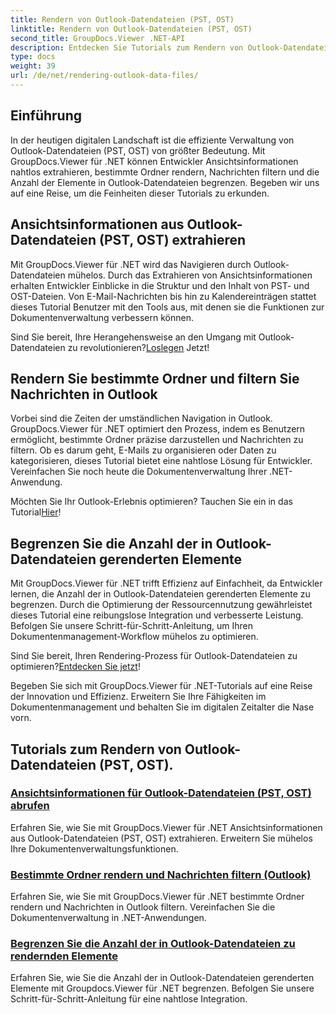 ```yaml
---
title: Rendern von Outlook-Datendateien (PST, OST)
linktitle: Rendern von Outlook-Datendateien (PST, OST)
second_title: GroupDocs.Viewer .NET-API
description: Entdecken Sie Tutorials zum Rendern von Outlook-Datendateien (PST, OST) mit GroupDocs.Viewer für .NET. Entdecken Sie mühelos effiziente Techniken zur Dokumentenverwaltung.
type: docs
weight: 39
url: /de/net/rendering-outlook-data-files/
---
```

## Einführung

In der heutigen digitalen Landschaft ist die effiziente Verwaltung von Outlook-Datendateien (PST, OST) von größter Bedeutung. Mit GroupDocs.Viewer für .NET können Entwickler Ansichtsinformationen nahtlos extrahieren, bestimmte Ordner rendern, Nachrichten filtern und die Anzahl der Elemente in Outlook-Datendateien begrenzen. Begeben wir uns auf eine Reise, um die Feinheiten dieser Tutorials zu erkunden.

## Ansichtsinformationen aus Outlook-Datendateien (PST, OST) extrahieren
Mit GroupDocs.Viewer für .NET wird das Navigieren durch Outlook-Datendateien mühelos. Durch das Extrahieren von Ansichtsinformationen erhalten Entwickler Einblicke in die Struktur und den Inhalt von PST- und OST-Dateien. Von E-Mail-Nachrichten bis hin zu Kalendereinträgen stattet dieses Tutorial Benutzer mit den Tools aus, mit denen sie die Funktionen zur Dokumentenverwaltung verbessern können. 

 Sind Sie bereit, Ihre Herangehensweise an den Umgang mit Outlook-Datendateien zu revolutionieren?[Loslegen](./get-view-info-outlook-data-file/) Jetzt!

## Rendern Sie bestimmte Ordner und filtern Sie Nachrichten in Outlook
Vorbei sind die Zeiten der umständlichen Navigation in Outlook. GroupDocs.Viewer für .NET optimiert den Prozess, indem es Benutzern ermöglicht, bestimmte Ordner präzise darzustellen und Nachrichten zu filtern. Ob es darum geht, E-Mails zu organisieren oder Daten zu kategorisieren, dieses Tutorial bietet eine nahtlose Lösung für Entwickler. Vereinfachen Sie noch heute die Dokumentenverwaltung Ihrer .NET-Anwendung.

 Möchten Sie Ihr Outlook-Erlebnis optimieren? Tauchen Sie ein in das Tutorial[Hier](./render-specific-folders-and-filter-messages-outlook/)!

## Begrenzen Sie die Anzahl der in Outlook-Datendateien gerenderten Elemente
Mit GroupDocs.Viewer für .NET trifft Effizienz auf Einfachheit, da Entwickler lernen, die Anzahl der in Outlook-Datendateien gerenderten Elemente zu begrenzen. Durch die Optimierung der Ressourcennutzung gewährleistet dieses Tutorial eine reibungslose Integration und verbesserte Leistung. Befolgen Sie unsere Schritt-für-Schritt-Anleitung, um Ihren Dokumentenmanagement-Workflow mühelos zu optimieren.

 Sind Sie bereit, Ihren Rendering-Prozess für Outlook-Datendateien zu optimieren?[Entdecken Sie jetzt](./limit-items-to-render-outlook-data-files/)!

Begeben Sie sich mit GroupDocs.Viewer für .NET-Tutorials auf eine Reise der Innovation und Effizienz. Erweitern Sie Ihre Fähigkeiten im Dokumentenmanagement und behalten Sie im digitalen Zeitalter die Nase vorn.
## Tutorials zum Rendern von Outlook-Datendateien (PST, OST).
### [Ansichtsinformationen für Outlook-Datendateien (PST, OST) abrufen](./get-view-info-outlook-data-file/)
Erfahren Sie, wie Sie mit GroupDocs.Viewer für .NET Ansichtsinformationen aus Outlook-Datendateien (PST, OST) extrahieren. Erweitern Sie mühelos Ihre Dokumentenverwaltungsfunktionen.
### [Bestimmte Ordner rendern und Nachrichten filtern (Outlook)](./render-specific-folders-and-filter-messages-outlook/)
Erfahren Sie, wie Sie mit GroupDocs.Viewer für .NET bestimmte Ordner rendern und Nachrichten in Outlook filtern. Vereinfachen Sie die Dokumentenverwaltung in .NET-Anwendungen.
### [Begrenzen Sie die Anzahl der in Outlook-Datendateien zu rendernden Elemente](./limit-items-to-render-outlook-data-files/)
Erfahren Sie, wie Sie die Anzahl der in Outlook-Datendateien gerenderten Elemente mit Groupdocs.Viewer für .NET begrenzen. Befolgen Sie unsere Schritt-für-Schritt-Anleitung für eine nahtlose Integration.